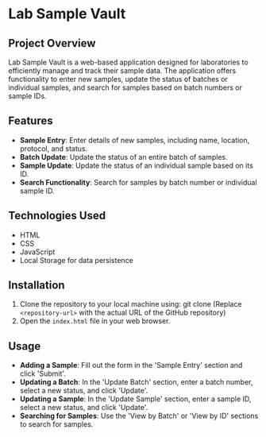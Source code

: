 # Lab Sample Vault

## Project Overview
Lab Sample Vault is a web-based application designed for laboratories to efficiently manage and track their sample data. The application offers functionality to enter new samples, update the status of batches or individual samples, and search for samples based on batch numbers or sample IDs.

## Features
- **Sample Entry**: Enter details of new samples, including name, location, protocol, and status.
- **Batch Update**: Update the status of an entire batch of samples.
- **Sample Update**: Update the status of an individual sample based on its ID.
- **Search Functionality**: Search for samples by batch number or individual sample ID.

## Technologies Used
- HTML
- CSS
- JavaScript
- Local Storage for data persistence

## Installation
1. Clone the repository to your local machine using: git clone <repository-url>
(Replace `<repository-url>` with the actual URL of the GitHub repository)
2. Open the `index.html` file in your web browser.

## Usage
- **Adding a Sample**: Fill out the form in the 'Sample Entry' section and click 'Submit'.
- **Updating a Batch**: In the 'Update Batch' section, enter a batch number, select a new status, and click 'Update'.
- **Updating a Sample**: In the 'Update Sample' section, enter a sample ID, select a new status, and click 'Update'.
- **Searching for Samples**: Use the 'View by Batch' or 'View by ID' sections to search for samples.
